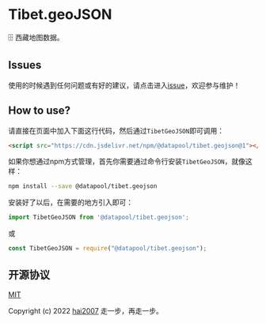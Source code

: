 # Tibet.geoJSON
🗄️ 西藏地图数据。

## Issues
使用的时候遇到任何问题或有好的建议，请点击进入[issue](https://github.com/hai2007/datapool/issues)，欢迎参与维护！

## How to use?

请直接在页面中加入下面这行代码，然后通过```TibetGeoJSON```即可调用：

```html
<script src="https://cdn.jsdelivr.net/npm/@datapool/tibet.geojson@1"></script>
```

如果你想通过npm方式管理，首先你需要通过命令行安装``````TibetGeoJSON``````，就像这样：

```bash
npm install --save @datapool/tibet.geojson
```

安装好了以后，在需要的地方引入即可：

```js
import TibetGeoJSON from '@datapool/tibet.geojson';
```

或

```js
const TibetGeoJSON = require("@datapool/tibet.geojson");
```

开源协议
---------------------------------------
[MIT](https://github.com/hai2007/datapool/blob/master/LICENSE)

Copyright (c) 2022 [hai2007](https://hai2007.gitee.io/sweethome/) 走一步，再走一步。
